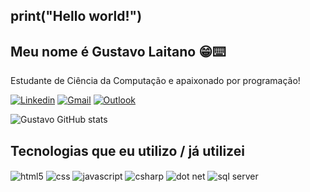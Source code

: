## print("Hello world!")
## Meu nome é Gustavo Laitano 😁⌨️
Estudante de Ciência da Computação e apaixonado por programação!

[![Linkedin](https://img.shields.io/badge/LinkedIn-0077B5?style=for-the-badge&logo=linkedin&logoColor=white)](https://br.linkedin.com/in/gulaitano)
[![Gmail](https://img.shields.io/badge/Gmail-D14836?style=for-the-badge&logo=gmail&logoColor=white)](mailto:gulaitano3@gmail.com)
[![Outlook](https://img.shields.io/badge/Microsoft_Outlook-0078D4?style=for-the-badge&logo=microsoft-outlook&logoColor=white)](mailto:gu.laitano@hotmail.com)

![Gustavo GitHub stats](https://github-readme-stats.vercel.app/api?username=Gustavo-Laitano&show_icons=true&theme=tokyonight)

## Tecnologias que eu utilizo / já utilizei
<div style="display: inline_block">
    <img align="center" alt="html5" src="https://img.shields.io/badge/HTML5-E34F26?style=for-the-badge&logo=html5&logoColor=white" />
    <img align="center" alt="css" src="https://img.shields.io/badge/CSS3-1572B6?style=for-the-badge&logo=css3&logoColor=white" />
    <img align="center" alt="javascript" src="https://img.shields.io/badge/JavaScript-F7DF1E?style=for-the-badge&logo=javascript&logoColor=black" />
    <img align="center" alt="csharp" src="https://img.shields.io/badge/C%23-239120?style=for-the-badge&logo=c-sharp&logoColor=white" />
    <img align="center" alt="dot net" src="https://img.shields.io/badge/.NET-5C2D91?style=for-the-badge&logo=.net&logoColor=white" />
    <img align="center" alt="sql server" src="https://img.shields.io/badge/Microsoft_SQL_Server-CC2927?style=for-the-badge&logo=microsoft-sql-server&logoColor=white" />
  </div>
  
